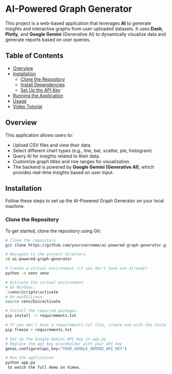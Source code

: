 # AI-Powered Graph Generator

This project is a web-based application that leverages **AI** to generate insights and interactive graphs from user-uploaded datasets. It uses **Dash**, **Plotly**, and **Google Gemini** (Generative AI) to dynamically visualize data and generate reports based on user queries.

## Table of Contents

- [Overview](#overview)
- [Installation](#installation)
  - [Clone the Repository](#clone-the-repository)
  - [Install Dependencies](#install-dependencies)
  - [Set Up the API Key](#set-up-the-api-key)
- [Running the Application](#running-the-application)
- [Usage](#usage)
- [Video Tutorial](#video-tutorial)

## Overview

This application allows users to:

- Upload CSV files and view their data.
- Select different chart types (e.g., line, bar, scatter, pie, histogram).
- Query AI for insights related to their data.
- Customize graph titles and row ranges for visualization.
- The backend is powered by **Google Gemini (Generative AI)**, which provides real-time insights based on user input.

## Installation

Follow these steps to set up the AI-Powered Graph Generator on your local machine.

### Clone the Repository

To get started, clone the repository using Git:

```bash
# Clone the repository
git clone https://github.com/yourusername/ai-powered-graph-generator.git

# Navigate to the project directory
cd ai-powered-graph-generator

# Create a virtual environment (if you don't have one already)
python -m venv venv

# Activate the virtual environment
# On Windows:
.\venv\Scripts\activate
# On macOS/Linux:
source venv/bin/activate

# Install the required packages
pip install -r requirements.txt

# If you don't have a requirements.txt file, create one with the installed packages
pip freeze > requirements.txt

# Set up the Google Gemini API Key in app.py
# Replace the api_key placeholder with your API key
genai.configure(api_key="YOUR_GOOGLE_GEMINI_API_KEY")

# Run the application
python app.py
 to watch the full demo on Vimeo.



